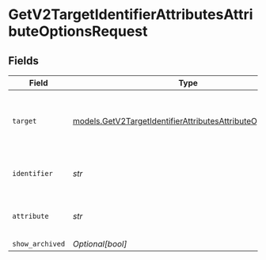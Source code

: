 # GetV2TargetIdentifierAttributesAttributeOptionsRequest


## Fields

| Field                                                                                                                              | Type                                                                                                                               | Required                                                                                                                           | Description                                                                                                                        | Example                                                                                                                            |
| ---------------------------------------------------------------------------------------------------------------------------------- | ---------------------------------------------------------------------------------------------------------------------------------- | ---------------------------------------------------------------------------------------------------------------------------------- | ---------------------------------------------------------------------------------------------------------------------------------- | ---------------------------------------------------------------------------------------------------------------------------------- |
| `target`                                                                                                                           | [models.GetV2TargetIdentifierAttributesAttributeOptionsTarget](../models/getv2targetidentifierattributesattributeoptionstarget.md) | :heavy_check_mark:                                                                                                                 | Whether the attribute is on an object or a list.                                                                                   | lists                                                                                                                              |
| `identifier`                                                                                                                       | *str*                                                                                                                              | :heavy_check_mark:                                                                                                                 | N/A                                                                                                                                | 33ebdbe9-e529-47c9-b894-0ba25e9c15c0                                                                                               |
| `attribute`                                                                                                                        | *str*                                                                                                                              | :heavy_check_mark:                                                                                                                 | N/A                                                                                                                                | 41252299-f8c7-4b5e-99c9-4ff8321d2f96                                                                                               |
| `show_archived`                                                                                                                    | *Optional[bool]*                                                                                                                   | :heavy_minus_sign:                                                                                                                 | N/A                                                                                                                                | true                                                                                                                               |